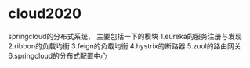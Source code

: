 # cloud2020
springcloud的分布式系统，
主要包括一下的模块
1.eureka的服务注册与发现
2.ribbon的负载均衡
3.feign的负载均衡
4.hystrix的断路器
5.zuul的路由网关
6.springcloud的分布式配置中心
